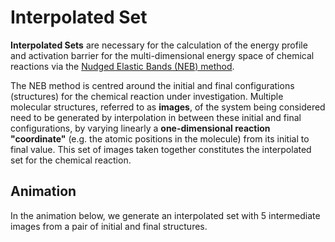# Interpolated Set

**Interpolated Sets** are necessary for the calculation of the energy profile and activation barrier for the multi-dimensional energy space of chemical reactions via the [Nudged Elastic Bands (NEB) method](../../../tutorials/dft/chemical/neb.md).

The NEB method is centred around the initial and final configurations (structures) for the chemical reaction under investigation. Multiple molecular structures, referred to as **images**, of the system being considered need to be generated by interpolation in between these initial and final configurations, by varying linearly a **one-dimensional reaction "coordinate"** (e.g. the atomic positions in the molecule) from its initial to final value. This set of images taken together constitutes the interpolated set for the chemical reaction.

## Animation

In the animation below, we generate an interpolated set with 5 intermediate images from a pair of initial and final structures.

<img data-gifffer="/images/materials-designer/generate-interpolated-set.gif" />
